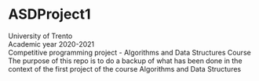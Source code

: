 # ASDProject1
University of Trento<br>
Academic year 2020-2021<br>
Competitive programming project - Algorithms and Data Structures Course<br>
The purpose of this repo is to do a backup of what has been done in the context of the first project of the course Algorithms and Data Structures

